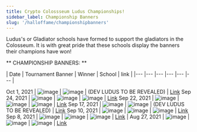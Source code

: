 ```yaml
---
title: Crypto Colossseum Ludus Championships!
sidebar_label: Championship Banners
slug: '/halloffame/championshipbanners'
---
```


Ludus's or Gladiator schools have formed to support the gladiators in the Colosseum.  It is with great pride that these schools display the banners their champions have won!

** CHAMPIONSHIP BANNERS: **

| Date  	| Tournament Banner 	| Winner    | School  	| link  |
|---	|---	|---	|---	|---    |---    |

Oct 1, 2021 | ![image](https://siasky.net/fAPwXbzdGU8neOxFI-QK53lVAltbk92Y5VOsUIvqA93VBQ) | ![image](https://siasky.net/3AH4nqIfoy89Qb0cNOj-doYYjEIULKXQPkeJ1tCOi7fJ8g)  | (DEV LUDUS TO BE REVEALED) | [Link](https://arena.cryptocolosseum.com/tournament/141)
Sep 24, 2021 | ![image](https://siasky.net/PAPqJtiedYRgzu1CqXtV4qSzzG9qtMt1YHGUlAEI311F9w) | ![image](https://siasky.net/vAMe047FiSfw8U3ruSM8x4KQaJGrc-8u48x8l4Jv4HAJZA)  | ![image](https://siasky.net/GAB-dzP0YNrIAS2LOjC848d7MgWEbVfA_jwQAN3ldnHIxg) | [Link](https://arena.cryptocolosseum.com/tournament/124)
Sep 22, 2021 | ![image](https://siasky.net/fADgcXO2JSF_p3byFBA5kFCLHO8gHppdMWvXD53cWJdXNw) | ![image](https://siasky.net/vAHmoRuajqBheDPINDx3bBroPLHY7X18OhYJIOhoZWH7jg)  | ![image](https://siasky.net/zAAjBZQAD7-aIdMkfMHtA-0WYPjgkIEKjsxjAgJ4tROKBw) | [Link](https://arena.cryptocolosseum.com/tournament/121)
Sep 17, 2021 | ![image](https://siasky.net/fAQiPKgNLMqXeq7mPJfYKbK14PnHJFxHCuH7OlvjhB-MmA) | ![image](https://siasky.net/PABpnPmzRS56tyosfk0oJDOGdB2LaunQ9i6VehPxoAKdOQ)  | (DEV LUDUS TO BE REVEALED) | [Link](https://arena.cryptocolosseum.com/tournament/104)
Sep 10, 2021 | ![image](https://siasky.net/vAOLOpTMYpIYJjZ3oizf2nGz91n9EcyEnK3VJ3m2tPZvdg) | ![image](https://siasky.net/PAFFdifNikkMjwXgXC46KYDXgTjMTc8I6Pnk_if0xbi3lA)  | ![image](https://siasky.net/BABU-kObjTVcJRDxCda8M3N5seMfs1HUMtqEgR3r9Aicog) | [Link](https://arena.cryptocolosseum.com/tournament/91)
Sep 8, 2021 | ![image](https://siasky.net/fANAC2nnEHMn7FNEAXg4tro6KKNBhOdCkT4Vlqa6CZV__g) | ![image](https://siasky.net/vAHmoRuajqBheDPINDx3bBroPLHY7X18OhYJIOhoZWH7jg)  | ![image](https://siasky.net/zAAjBZQAD7-aIdMkfMHtA-0WYPjgkIEKjsxjAgJ4tROKBw) | [Link](https://arena.cryptocolosseum.com/tournament/79)
| Aug 27, 2021 | ![image](https://siasky.net/fAOMlzmixa7mzqmqRZfOpIpMaKpPcp4byATPzdYFjpZLnA/) | ![image](https://siasky.net/PACbnHH-A3az-YREfUxaYvQmNiFh4xLEdMXwAa7cuU7Qxw/)  | ![image](https://siasky.net/GAB-dzP0YNrIAS2LOjC848d7MgWEbVfA_jwQAN3ldnHIxg) | [Link](https://arena.cryptocolosseum.com/tournament/54)
  